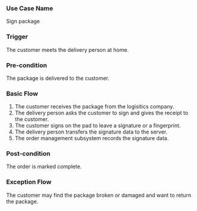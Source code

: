 ### Use Case Name
Sign package

### Trigger
The customer meets the delivery person at home.

### Pre-condition
The package is delivered to the customer.

### Basic Flow
1. The customer receives the package from the logisitics company.
2. The delivery person asks the customer to sign and gives the receipt to the customer.
3. The customer signs on the pad to leave a signature or a fingerprint.
4. The delivery person transfers the signature data to the server.
5. The order management subsystem records the signature data.

### Post-condition
The order is marked complete.

### Exception Flow
The customer may find the package broken or damaged and want to return the package.